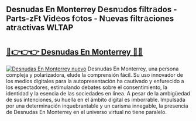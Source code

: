 ## Desnudas En Monterrey D𝚎sn𝚞dos filtr𝚊dos - Parts-zFt Vid𝚎os f𝚘tos - N𝚞evas filtr𝚊ciones atr𝚊ctivas WLTAP

# <h2><a href="http://mbbnc0c.tromn.icu/?c=Desnudas+En+Monterrey">🔗👉👉👉 Desnudas En Monterrey 🔗🔗</a></h2>

[![Desnudas En Monterrey nuevo](https://i.imgur.com/pEAQMta.gif)](http://mbbnc0c.tromn.icu/?c=Desnudas+En+Monterrey)
Desnudas En Monterrey, una persona compleja y polarizadora, elude la comprensión fácil. Su uso innovador de los medios digitales para la autopresentación ha cautivado y enfurecido a los espectadores, estimulando debates sobre el consentimiento, la identidad y la esencia de las sociedades en línea. A pesar de la ambigüedad de sus intenciones, su huella en el ámbito digital es imborrable. Impulsada por una determinación inquebrantable y un carisma innegable, la presencia de Desnudas En Monterrey en el universo virtual no tiene paralelo.
